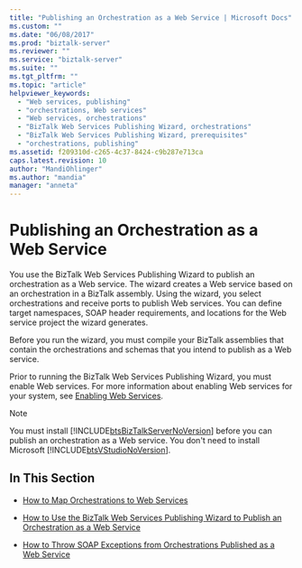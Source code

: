 ```yaml
---
title: "Publishing an Orchestration as a Web Service | Microsoft Docs"
ms.custom: ""
ms.date: "06/08/2017"
ms.prod: "biztalk-server"
ms.reviewer: ""
ms.service: "biztalk-server"
ms.suite: ""
ms.tgt_pltfrm: ""
ms.topic: "article"
helpviewer_keywords: 
  - "Web services, publishing"
  - "orchestrations, Web services"
  - "Web services, orchestrations"
  - "BizTalk Web Services Publishing Wizard, orchestrations"
  - "BizTalk Web Services Publishing Wizard, prerequisites"
  - "orchestrations, publishing"
ms.assetid: f209310d-c265-4c37-8424-c9b287e713ca
caps.latest.revision: 10
author: "MandiOhlinger"
ms.author: "mandia"
manager: "anneta"
---
```

# Publishing an Orchestration as a Web Service
You use the BizTalk Web Services Publishing Wizard to publish an orchestration as a Web service. The wizard creates a Web service based on an orchestration in a BizTalk assembly. Using the wizard, you select orchestrations and receive ports to publish Web services. You can define target namespaces, SOAP header requirements, and locations for the Web service project the wizard generates.  
  
 Before you run the wizard, you must compile your BizTalk assemblies that contain the orchestrations and schemas that you intend to publish as a Web service.  
  
 Prior to running the BizTalk Web Services Publishing Wizard, you must enable Web services. For more information about enabling Web services for your system, see [Enabling Web Services](../core/enabling-web-services.md).  
  
> [!NOTE]
>  You must install [!INCLUDE[btsBizTalkServerNoVersion](../includes/btsbiztalkservernoversion-md.md)] before you can publish an orchestration as a Web service. You don't need to install Microsoft [!INCLUDE[btsVStudioNoVersion](../includes/btsvstudionoversion-md.md)].  
  
## In This Section  
  
-   [How to Map Orchestrations to Web Services](../core/how-to-map-orchestrations-to-web-services.md)  
  
-   [How to Use the BizTalk Web Services Publishing Wizard to Publish an Orchestration as a Web Service](../core/publish-orchestration-as-web-service--biztalk-web-services-publishing-wizard.md)  
  
-   [How to Throw SOAP Exceptions from Orchestrations Published as a Web Service](../core/how-to-throw-soap-exceptions-from-orchestrations-published-as-a-web-service.md)